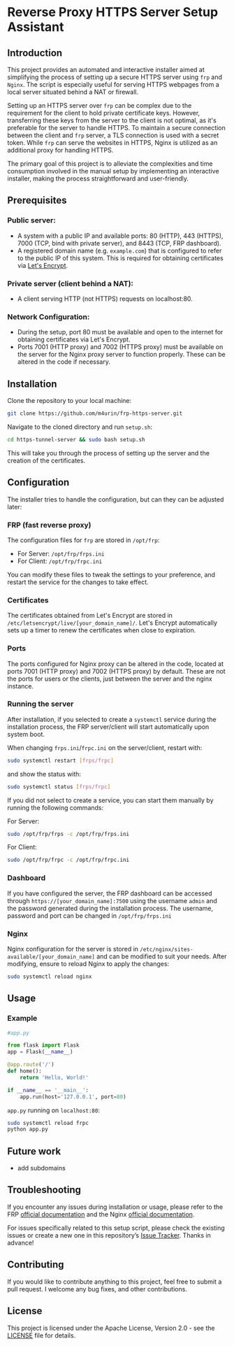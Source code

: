 # Reverse Proxy HTTPS Server Setup Assistant

## Introduction
This project provides an automated and interactive installer aimed at simplifying the process of setting up a secure HTTPS server using `frp` and `Nginx`. The script is especially useful for serving HTTPS webpages from a local server situated behind a NAT or firewall.

Setting up an HTTPS server over `frp` can be complex due to the requirement for the client to hold private certificate keys. However, transferring these keys from the server to the client is not optimal, as it's preferable for the server to handle HTTPS. To maintain a secure connection between the client and `frp` server, a TLS connection is used with a secret token. While `frp` can serve the websites in HTTPS, Nginx is utilized as an additional proxy for handling HTTPS.

The primary goal of this project is to alleviate the complexities and time consumption involved in the manual setup by implementing an interactive installer, making the process straightforward and user-friendly.

## Prerequisites
### Public server:
- A system with a public IP and available ports: 80 (HTTP), 443 (HTTPS), 7000 (TCP, bind with private server), and 8443 (TCP, FRP dashboard).
- A registered domain name (e.g. `example.com`) that is configured to refer to the public IP of this system. This is required for obtaining certificates via [Let's Encrypt](https://letsencrypt.org/).

### Private server (client behind a NAT):
- A client serving HTTP (not HTTPS) requests on localhost:80.

### Network Configuration:
- During the setup, port 80 must be available and open to the internet for obtaining certificates via Let's Encrypt.
- Ports 7001 (HTTP proxy) and 7002 (HTTPS proxy) must be available on the server for the Nginx proxy server to function properly. These can be altered in the code if necessary.

## Installation
Clone the repository to your local machine:
```sh
git clone https://github.com/m4urin/frp-https-server.git
```
Navigate to the cloned directory and run `setup.sh`:
```sh
cd https-tunnel-server && sudo bash setup.sh
```

This will take you through the process of setting up the server and the creation of the certificates.


## Configuration

The installer tries to handle the configuration, but can they can be adjusted later:

### FRP (fast reverse proxy)
The configuration files for `frp` are stored in `/opt/frp`:

- For Server: `/opt/frp/frps.ini`
- For Client: `/opt/frp/frpc.ini`

You can modify these files to tweak the settings to your preference, and restart the service for the changes to take effect.

### Certificates
The certificates obtained from Let's Encrypt are stored in `/etc/letsencrypt/live/[your_domain_name]/`. 
Let's Encrypt automatically sets up a timer to renew the certificates when close to expiration.

### Ports
The ports configured for Nginx proxy can be altered in the code, located at ports 7001 (HTTP proxy) and 7002 (HTTPS proxy) by default.
These are not the ports for users or the clients, just between the server and the nginx instance.

### Running the server

After installation, if you selected to create a `systemctl` service during the installation process, the FRP server/client will start automatically upon system boot. 

When changing `frps.ini`/`frpc.ini`  on the server/client, restart with:
```sh
sudo systemctl restart [frps/frpc]
```
and show the status with:
```sh
sudo systemctl status [frps/frpc]
```

If you did not select to create a service, you can start them manually by running the following commands:

For Server:
```sh
sudo /opt/frp/frps -c /opt/frp/frps.ini
```

For Client:
```sh
sudo /opt/frp/frpc -c /opt/frp/frpc.ini
```

### Dashboard
If you have configured the server, the FRP dashboard can be accessed through
`https://[your_domain_name]:7500` 
using the username `admin` and the password generated during the installation process.
The username, password and port can be changed in `/opt/frp/frps.ini`

### Nginx
Nginx configuration for the server is stored in `/etc/nginx/sites-available/[your_domain_name]` and can be modified to suit your needs. 
After modifying, ensure to reload Nginx to apply the changes:
```sh
sudo systemctl reload nginx
```

## Usage
### Example
```python
#app.py

from flask import Flask
app = Flask(__name__)

@app.route('/')
def home():
    return 'Hello, World!'

if __name__ == '__main__':
    app.run(host='127.0.0.1', port=80)
```

`app.py` running on `localhost:80`:
```sh
sudo systemctl reload frpc
python app.py
```

## Future work
- add subdomains

## Troubleshooting
If you encounter any issues during installation or usage, please refer to the FRP [official documentation](https://github.com/fatedier/frp) and the Nginx [official documentation](http://nginx.org/en/docs/).

For issues specifically related to this setup script, please check the existing issues or create a new one in this repository’s [Issue Tracker](https://github.com/m4urin/https-tunnel-server/issues). Thanks in advance!

## Contributing
If you would like to contribute anything to this project, feel free to submit a pull request. I welcome any bug fixes, and other contributions.

## License
This project is licensed under the Apache License, Version 2.0 - see the [LICENSE](LICENSE) file for details.
